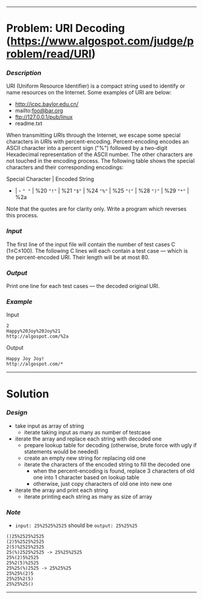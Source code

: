 
---

# Problem: URI Decoding (https://www.algospot.com/judge/problem/read/URI)

### *Description*
URI (Uniform Resource Identifier) is a compact string used to identify or name resources on the Internet. Some examples of URI are below:

- http://icpc.baylor.edu.cn/
- mailto:foo@bar.org
- ftp://127.0.0.1/pub/linux
- readme.txt

When transmitting *URI*s through the Internet, we escape some special characters in *URI*s with percent-encoding. Percent-encoding encodes an ASCII character into a percent sign ("%") followed by a two-digit Hexadecimal representation of the ASCII number. The other characters are not touched in the encoding process. The following table shows the special characters and their corresponding encodings:

Special Character | Encoded String
- | -
`" "` | %20
`"!"` | %21
`"$"` | %24
`"%"` | %25
`"("` | %28
`")"` | %29
`"*"` | %2a

Note that the quotes are for clarity only.
Write a program which reverses this process.

### *Input*
The first line of the input file will contain the number of test cases C (1≤C≤100). The following C lines will each contain a test case — which is the percent-encoded URI. Their length will be at most 80.

### *Output*
Print one line for each test cases — the decoded original URI.

### *Example*
Input
```
2
Happy%20Joy%20Joy%21
http://algospot.com/%2a
```
Output
```
Happy Joy Joy!
http://algospot.com/*
```

---

# Solution

### *Design*
- take input as array of string
    - iterate taking input as many as number of testcase
- iterate the array and replace each string with decoded one
    - prepare lookup table for decoding
    (otherwise, brute force with ugly if statements would be needed)
    - create an empty new string for replacing old one
    - iterate the characters of the encoded string to fill the decoded one
        - when the percent-encoding is found, replace 3 characters of old one into 1 character based on lookup table
        - otherwise, just copy characters of old one into new one
- iterate the array and print each string
    - iterate printing each string as many as size of array

### *Note*
- `input: 25%2525%2525` should be `output: 25%25%25`
```
()25%2525%2525
(2)5%2525%2525
2(5)%2525%2525
25(%)2525%2525 -> 25%25%2525
25%(2)5%2525
25%2(5)%2525
25%25(%)2525 -> 25%25%25
25%25%(2)5
25%25%2(5)
25%25%25()
```

---